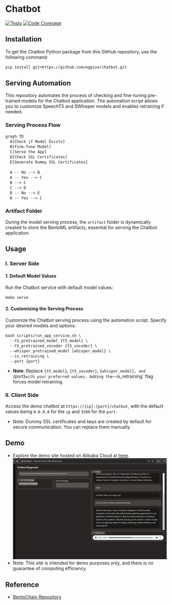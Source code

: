 # Chatbot
[![Tests](https://github.com/egpivo/chatbot/workflows/CI/badge.svg)](https://github.com/egpivo/chatbot/actions)
[![Code Coverage](https://codecov.io/gh/egpivo/chatbot/branch/main/graph/badge.svg)](https://codecov.io/gh/egpivo/chatbot)


## Installation

To get the Chatbot Python package from this GitHub repository, use the following command:

```bash
pip install git+https://github.com/egpivo/chatbot.git
```
## Serving Automation
This repository automates the process of checking and fine-tuning pre-trained models for the Chatbot application. The automation script allows you to customize SpeechT5 and SWhisper models and enables retraining if needed.

### Serving Process Flow

```mermaid
graph TD
  A[Check if Model Exists]
  B[Fine-Tune Model]
  C[Serve the App]
  D[Check SSL Certificates]
  E[Generate Dummy SSL Certificates]

  A -- No --> B
  A -- Yes --> C
  B --> C
  C --> D
  D -- No --> E
  D -- Yes --> C

```

### Artifact Folder
During the model serving process, the `artifact` folder is dynamically created to store the BentoML artifacts, essential for serving the Chatbot application.
## Usage
### I. Server Side
#### 1. Default Model Values
 Run the Chatbot service with default model values:
```shell
make serve
```
#### 2. Customizing the Serving Process
Customize the Chatbot serving process using the automation script. Specify your desired models and options:
```shell
bash scripts/run_app_service.sh \
  --t5_pretrained_model {t5_model} \
  --t5_pretrained_vocoder {t5_vocoder} \
  --whisper_pretrained_model {whisper_model} \
  --is_retraining \
  --port {port}
```
- **Note**: Replace `{t5_model}`, `{t5_vocoder}`, `{whisper_model}, and `{port}` with your preferred values. Adding the `--is_retraining` flag forces model retraining.

### II. Client Side
Access the demo chatbot at `https://{ip}:{port}/chatbot`, with the default values being `0.0.0.0` for the `ip` and `3389` for the `port`.

- Note: Dummy SSL certificates and keys are created by default for secure communication. You can replace them manually.

## Demo
- Explore the demo site hosted on Alibaba Cloud at [here](https://47.242.24.196:3389/chatbot/).
![img.png](artifact/img.png)
- Note: This site is intended for demo purposes only, and there is no guarantee of computing efficiency.

## Reference
- [BentoChain Repository](https://github.com/ssheng/BentoChain)
